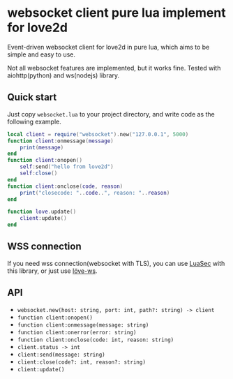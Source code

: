 # websocket client pure lua implement for love2d

Event-driven websocket client for love2d in pure lua, which aims to be simple and easy to use.

Not all websocket features are implemented, but it works fine. Tested with aiohttp(python) and ws(nodejs) library.

## Quick start
Just copy `websocket.lua` to your project directory, and write code as the following example.

```lua
local client = require("websocket").new("127.0.0.1", 5000)
function client:onmessage(message)
    print(message)
end
function client:onopen()
    self:send("hello from love2d")
    self:close()
end
function client:onclose(code, reason)
    print("closecode: "..code..", reason: "..reason)
end

function love.update()
    client:update()
end
```

## WSS connection
If you need wss connection(websocket with TLS), you can use [LuaSec](https://github.com/brunoos/luasec) with this library, or just use [löve-ws](https://github.com/holywyvern/love-ws).

## API
* `websocket.new(host: string, port: int, path?: string) -> client`
* `function client:onopen()`
* `function client:onmessage(message: string)`
* `function client:onerror(error: string)`
* `function client:onclose(code: int, reason: string)`
* `client.status -> int`
* `client:send(message: string)`
* `client:close(code?: int, reason?: string)`
* `client:update()`
